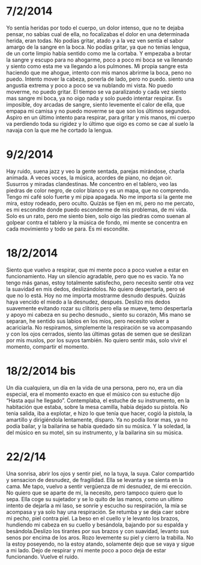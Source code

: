 7/2/2014
=========
Yo sentía heridas por todo el cuerpo, un dolor intenso, que no te dejaba pensar, no sabías cual de ella, no focalizabas el dolor en una determinada herida, eran todas. No podías gritar, atado y a la vez ven sentía el sabor amargo de la sangre en la boca. No podías gritar, ya que no tenias lengua, de un corte limpio había sentido como me la cortaba.
Y empezaba a brotar la sangre y escupo para no ahogarme, poco a poco mi boca se va llenando y siento como esta me va llegando a los pulmones. Mi propia sangre esta haciendo que me ahogue, intento con mis manos abrirme la boca, peno no puedo. Intento mover la cabeza, ponerla de lado, pero no puedo. siento una angustia extrema y poco a poco se va nublando mi vista. No puedo moverme, no puedo gritar. El tiempo se va paralizando y cada vez siento mas sangre mi boca, ya no oigo nada y solo puedo intentar respirar.
Es imposible, doy arcadas de sangre, siento levemente el calor de ella, que empapa mi camisa y no puedo moverme se que son los últimos segundos.
Aspiro en un último intento para respirar, para gritar y mis manos, mi cuerpo va perdiendo toda su rigidez y lo último que oigo es como se cae al suelo la navaja con la que me he cortado la lengua.

9/2/2014
=========
Hay ruido, suena jazz y veo la gente sentada, parejas mirándose, charla animada. A veces voces, la música, acordes de piano, no dejan oír. Susurros y miradas clandestinas. Me concentro en el tablero, veo las piedras de color negro, de color blanco y es un mapa, que no comprendo. Tengo mi café solo fuerte y mi pipa apagada. No me importa si la gente me mira, estoy rodeado, pero oculto. Quizás se fijen en mi, pero no me percato, es mi escondite donde puedo esconderme de mis problemas, de mi vida. Solo es un rato, pero me siento bien, solo oigo las piedras como suenan al golpear contra el tablero y la música de fondo, mi mente se concentra en cada movimiento y todo se para. Es mi escondite.

18/2/2014
==========
Siento que vuelvo a respirar, que mi mente poco a poco vuelve a estar en funcionamiento. Hay un silencio agradable, pero que no es vacio. Ya no tengo más ganas,  estoy totalmente satisfecho, pero necesito sentir otra vez la suavidad en mis dedos, deslizándolos. No quiero despertarla, pero sé que no lo está. Hoy no me importa mostrarme desnudo después. Quizás haya vencido el miedo a la desnudez, después. Deslizo mis dedos suavemente evitando rozar su clítoris pero ella se mueve, temo despertarla y apoyo mi cabeza en su pecho desnudo., siento su corazón, Mis mano se separan, he sentido sus labios en los míos, pero necesito volver a acariciarla. No respiramos, simplemente la respiración se va acompasando y con los ojos cerrados, siento las últimas gotas de semen que se deslizan por mis muslos, por los suyos también. No quiero sentir más, solo vivir el momento, compartir el momento.

18/2/2014 bis
==============
Un día cualquiera,  un día en la vida de una persona,  pero no, era un día especial, era el momento exacto en que el músico con su estuche dijo “Hasta aquí he llegado”. Contemplaba, el estuche de su instrumento, en la habitación que estaba, sobre la mesa camilla, había dejado su pistola. No tenia salida, iba a explotar, e hizo lo que tenía que hacer, cogió la pistola, la amartillo y dirigiéndola lentamente, disparo. Ya no podía llorar mas, ya no podía bailar, y la bailarina se había quedado sin su música. Y la soledad, la del músico en su motel, sin su instrumento, y la bailarina sin su música.

22/2/14
========
Una sonrisa, abrir los ojos y sentir piel, no la tuya, la suya. Calor compartido y sensacion de desnudez, de  fragilidad. Ella se levanta y se sienta en la cama. Me tapo, vuelvo a sentir vergüenza de mi desnudez, de mi erección. No quiero que se aparte de mi, la necesito, pero tampoco quiero que lo sepa. Ella coge su sujetador y se lo quito de las manos, como un ultimo intento de dejarla a mi laso, se sonríe y escucho su respiración, la mía se acompasa y ya solo hay una respiración. Se retumba y se deja caer sobre mi pecho, piel contra piel. La beso en el cuello y le levanto los brazos, hundiendo mi cabeza en su cuello y besándola, bajando por su espalda y besándola.Deslizo los tirantes por sus brazos y con suavidad, levanto sus senos por encima de los aros. Rozo levemente su piel y cierro la trabilla. No la estoy poseyendo, no la estoy atando, solamente dejo que se vaya y sigue a mi lado. Dejo de respirar y mi mente poco a poco deja de estar funcionando. Vuelve el ruido.

  
